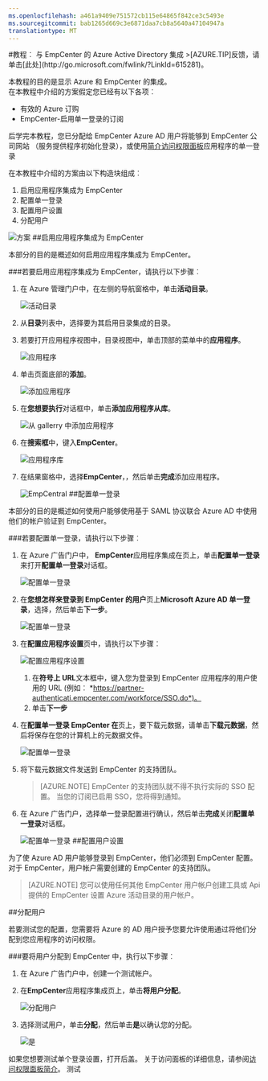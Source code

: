 ```yaml
---
ms.openlocfilehash: a461a9409e751572cb115e64865f842ce3c5493e
ms.sourcegitcommit: bab1265d669c3e6871daa7cb8a5640a47104947a
translationtype: MT
---
```

<properties pageTitle="教程︰ Azure Active Directory 集成与 EmpCenter |Microsoft Azure" description="了解如何使用 EmpCenter Azure Active Directory 以启用单一登录、 自动化资源调配，和更多。" services="active-directory" authors="MarkusVi"  documentationCenter="na" manager="stevenpo"/>
<tags ms.service="active-directory" ms.devlang="na" ms.topic="article" ms.tgt_pltfrm="na" ms.workload="identity" ms.date="08/01/2015" ms.author="markvi" />
#教程︰ 与 EmpCenter 的 Azure Active Directory 集成
>[AZURE.TIP]反馈，请单击[此处](http://go.microsoft.com/fwlink/?LinkId=615281)。
  
本教程的目的是显示 Azure 和 EmpCenter 的集成。  
在本教程中介绍的方案假定您已经有以下各项︰

-   有效的 Azure 订购
-   EmpCenter-启用单一登录的订阅
  
后学完本教程，您已分配给 EmpCenter Azure AD 用户将能够到 EmpCenter 公司网站 （服务提供程序初始化登录），或使用[简介访问权限面板](https://msdn.microsoft.com/library/dn308586)应用程序的单一登录
  
在本教程中介绍的方案由以下构造块组成︰

1.  启用应用程序集成为 EmpCenter
2.  配置单一登录
3.  配置用户设置
4.  分配用户

![方案](./media/active-directory-saas-empcenter-tutorial/IC802916.png "Scenario")
##启用应用程序集成为 EmpCenter
  
本部分的目的是概述如何启用应用程序集成为 EmpCenter。

###若要启用应用程序集成为 EmpCenter，请执行以下步骤︰

1.  在 Azure 管理门户中，在左侧的导航窗格中，单击**活动目录**。

    ![活动目录](./media/active-directory-saas-empcenter-tutorial/IC700993.png "Active Directory")

2.  从**目录**列表中，选择要为其启用目录集成的目录。

3.  若要打开应用程序视图中，目录视图中，单击顶部的菜单中的**应用程序**。

    ![应用程序](./media/active-directory-saas-empcenter-tutorial/IC700994.png "Applications")

4.  单击页面底部的**添加**。

    ![添加应用程序](./media/active-directory-saas-empcenter-tutorial/IC749321.png "Add application")

5.  在**您想要执行**对话框中，单击**添加应用程序从库**。

    ![从 gallerry 中添加应用程序](./media/active-directory-saas-empcenter-tutorial/IC749322.png "Add an application from gallerry")

6.  在**搜索框**中，键入**EmpCenter**。

    ![应用程序库](./media/active-directory-saas-empcenter-tutorial/IC802917.png "Application Gallery")

7.  在结果窗格中，选择**EmpCenter**，，然后单击**完成**添加应用程序。

    ![EmpCentral](./media/active-directory-saas-empcenter-tutorial/IC802918.png "EmpCentral")
##配置单一登录
  
本部分的目的是概述如何使用户能够使用基于 SAML 协议联合 Azure AD 中使用他们的帐户验证到 EmpCenter。

###若要配置单一登录，请执行以下步骤︰

1.  在 Azure 广告门户中， **EmpCenter**应用程序集成在页上，单击**配置单一登录**来打开**配置单一登录**对话框。

    ![配置单一登录](./media/active-directory-saas-empcenter-tutorial/IC802919.png "Configure Single Sign-On")

2.  在**您想怎样来登录到 EmpCenter 的用户**页上**Microsoft Azure AD 单一登录**，选择，然后单击**下一步**。

    ![配置单一登录](./media/active-directory-saas-empcenter-tutorial/IC802920.png "Configure Single Sign-On")

3.  在**配置应用程序设置**页中，请执行以下步骤︰

    ![配置应用程序设置](./media/active-directory-saas-empcenter-tutorial/IC802921.png "Configure App Settings")

    1.  在**符号上 URL**文本框中，键入您为登录到 EmpCenter 应用程序的用户使用的 URL (例如︰ *https://partner-authenticati.empcenter.com/workforce/SSO.do*)。
    2.  单击**下一步**

4.  在**配置单一登录 EmpCenter 在**页上，要下载元数据，请单击**下载元数据**，然后将保存在您的计算机上的元数据文件。

    ![配置单一登录](./media/active-directory-saas-empcenter-tutorial/IC802922.png "Configure Single Sign-On")

5.  将下载元数据文件发送到 EmpCenter 的支持团队。

    >[AZURE.NOTE] EmpCenter 的支持团队就不得不执行实际的 SSO 配置。
当您的订阅已启用 SSO，您将得到通知。

6.  在 Azure 广告门户，选择单一登录配置进行确认，然后单击**完成**关闭**配置单一登录**对话框。

    ![配置单一登录](./media/active-directory-saas-empcenter-tutorial/IC802923.png "Configure Single Sign-On")
##配置用户设置
  
为了使 Azure AD 用户能够登录到 EmpCenter，他们必须到 EmpCenter 配置。  
对于 EmpCenter，用户帐户需要创建的 EmpCenter 的支持团队。

>[AZURE.NOTE] 您可以使用任何其他 EmpCenter 用户帐户创建工具或 Api 提供的 EmpCenter 设置 Azure 活动目录的用户帐户。

##分配用户
  
若要测试您的配置，您需要将 Azure 的 AD 用户授予您要允许使用通过将他们分配到您应用程序的访问权限。

###要将用户分配到 EmpCenter 中，执行以下步骤︰

1.  在 Azure 广告门户中，创建一个测试帐户。

2.  在**EmpCenter**应用程序集成页上，单击**将用户分配**。

    ![分配用户](./media/active-directory-saas-empcenter-tutorial/IC802924.png "Assign Users")

3.  选择测试用户，单击**分配**，然后单击**是**以确认您的分配。

    ![是](./media/active-directory-saas-empcenter-tutorial/IC767830.png "Yes")
  
如果您想要测试单个登录设置，打开后盖。 关于访问面板的详细信息，请参阅[访问权限面板简介](https://msdn.microsoft.com/library/dn308586)。
测试
